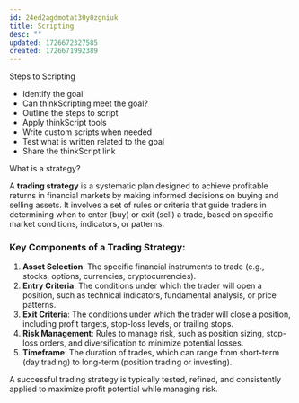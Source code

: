 ```yaml
---
id: 24ed2agdmotat30y0zgniuk
title: Scripting
desc: ""
updated: 1726672327585
created: 1726671992389
---
```


Steps to Scripting

- Identify the goal
- Can thinkScripting meet the goal?
- Outline the steps to script
- Apply thinkScript tools
- Write custom scripts when needed
- Test what is written related to the goal
- Share the thinkScript link

What is a strategy?

A **trading strategy** is a systematic plan designed to achieve profitable returns in financial markets by making informed decisions on buying and selling assets. It involves a set of rules or criteria that guide traders in determining when to enter (buy) or exit (sell) a trade, based on specific market conditions, indicators, or patterns.

### Key Components of a Trading Strategy:

1. **Asset Selection**: The specific financial instruments to trade (e.g., stocks, options, currencies, cryptocurrencies).
2. **Entry Criteria**: The conditions under which the trader will open a position, such as technical indicators, fundamental analysis, or price patterns.
3. **Exit Criteria**: The conditions under which the trader will close a position, including profit targets, stop-loss levels, or trailing stops.
4. **Risk Management**: Rules to manage risk, such as position sizing, stop-loss orders, and diversification to minimize potential losses.
5. **Timeframe**: The duration of trades, which can range from short-term (day trading) to long-term (position trading or investing).

A successful trading strategy is typically tested, refined, and consistently applied to maximize profit potential while managing risk.
